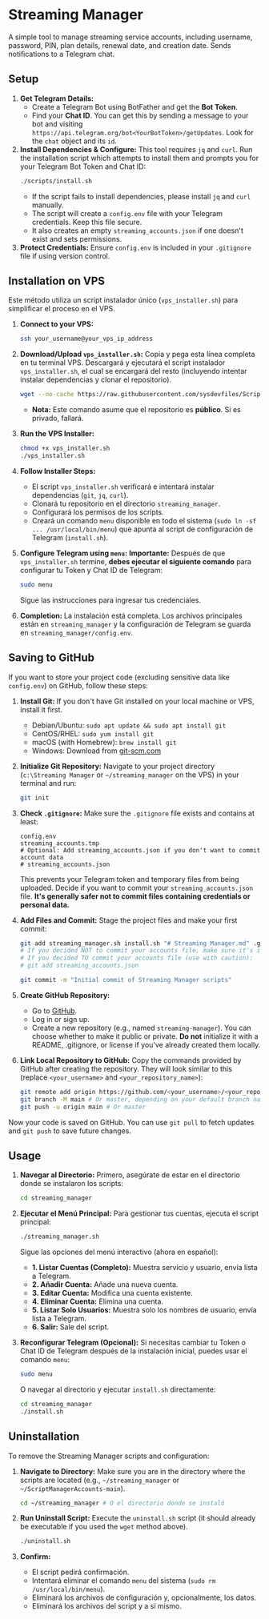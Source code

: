 # Streaming Manager

A simple tool to manage streaming service accounts, including username, password, PIN, plan details, renewal date, and creation date. Sends notifications to a Telegram chat.

## Setup

1.  **Get Telegram Details:**
    *   Create a Telegram Bot using BotFather and get the **Bot Token**.
    *   Find your **Chat ID**. You can get this by sending a message to your bot and visiting `https://api.telegram.org/bot<YourBotToken>/getUpdates`. Look for the `chat` object and its `id`.
2.  **Install Dependencies & Configure:** This tool requires `jq` and `curl`. Run the installation script which attempts to install them and prompts you for your Telegram Bot Token and Chat ID:
    ```bash
    ./scripts/install.sh
    ```
    *   If the script fails to install dependencies, please install `jq` and `curl` manually.
    *   The script will create a `config.env` file with your Telegram credentials. Keep this file secure.
    *   It also creates an empty `streaming_accounts.json` if one doesn't exist and sets permissions.
3.  **Protect Credentials:** Ensure `config.env` is included in your `.gitignore` file if using version control.

## Installation on VPS

Este método utiliza un script instalador único (`vps_installer.sh`) para simplificar el proceso en el VPS.

1.  **Connect to your VPS:**
    ```bash
    ssh your_username@your_vps_ip_address
    ```

2.  **Download/Upload `vps_installer.sh`:**
    Copia y pega esta línea completa en tu terminal VPS. Descargará y ejecutará el script instalador `vps_installer.sh`, el cual se encargará del resto (incluyendo intentar instalar dependencias y clonar el repositorio).
    ```bash
    wget --no-cache https://raw.githubusercontent.com/sysdevfiles/ScriptManagerAccounts/main/vps_installer.sh -O vps_installer.sh && chmod +x vps_installer.sh && ./vps_installer.sh && rm vps_installer.sh
    ```
    *   **Nota:** Este comando asume que el repositorio es **público**. Si es privado, fallará.

3.  **Run the VPS Installer:**
    ```bash
    chmod +x vps_installer.sh
    ./vps_installer.sh
    ```

4.  **Follow Installer Steps:**
    *   El script `vps_installer.sh` verificará e intentará instalar dependencias (`git`, `jq`, `curl`).
    *   Clonará tu repositorio en el directorio `streaming_manager`.
    *   Configurará los permisos de los scripts.
    *   Creará un comando `menu` disponible en todo el sistema (`sudo ln -sf ... /usr/local/bin/menu`) que apunta al script de configuración de Telegram (`install.sh`).

5.  **Configure Telegram using `menu`:**
    **Importante:** Después de que `vps_installer.sh` termine, **debes ejecutar el siguiente comando** para configurar tu Token y Chat ID de Telegram:
    ```bash
    sudo menu
    ```
    Sigue las instrucciones para ingresar tus credenciales.

6.  **Completion:**
    La instalación está completa. Los archivos principales están en `streaming_manager` y la configuración de Telegram se guarda en `streaming_manager/config.env`.

## Saving to GitHub

If you want to store your project code (excluding sensitive data like `config.env`) on GitHub, follow these steps:

1.  **Install Git:** If you don't have Git installed on your local machine or VPS, install it first.
    *   Debian/Ubuntu: `sudo apt update && sudo apt install git`
    *   CentOS/RHEL: `sudo yum install git`
    *   macOS (with Homebrew): `brew install git`
    *   Windows: Download from [git-scm.com](https://git-scm.com/)

2.  **Initialize Git Repository:** Navigate to your project directory (`c:\Streaming Manager` or `~/streaming_manager` on the VPS) in your terminal and run:
    ```bash
    git init
    ```

3.  **Check `.gitignore`:** Make sure the `.gitignore` file exists and contains at least:
    ```gitignore
    config.env
    streaming_accounts.tmp
    # Optional: Add streaming_accounts.json if you don't want to commit account data
    # streaming_accounts.json
    ```
    This prevents your Telegram token and temporary files from being uploaded. Decide if you want to commit your `streaming_accounts.json` file. **It's generally safer not to commit files containing credentials or personal data.**

4.  **Add Files and Commit:** Stage the project files and make your first commit:
    ```bash
    git add streaming_manager.sh install.sh "# Streaming Manager.md" .gitignore
    # If you decided NOT to commit your accounts file, make sure it's in .gitignore
    # If you decided TO commit your accounts file (use with caution):
    # git add streaming_accounts.json

    git commit -m "Initial commit of Streaming Manager scripts"
    ```

5.  **Create GitHub Repository:**
    *   Go to [GitHub](https://github.com/).
    *   Log in or sign up.
    *   Create a new repository (e.g., named `streaming-manager`). You can choose whether to make it public or private. **Do not** initialize it with a README, .gitignore, or license if you've already created them locally.

6.  **Link Local Repository to GitHub:** Copy the commands provided by GitHub after creating the repository. They will look similar to this (replace `<your_username>` and `<your_repository_name>`):
    ```bash
    git remote add origin https://github.com/<your_username>/<your_repository_name>.git
    git branch -M main # Or master, depending on your default branch name
    git push -u origin main # Or master
    ```

Now your code is saved on GitHub. You can use `git pull` to fetch updates and `git push` to save future changes.

## Usage

1.  **Navegar al Directorio:**
    Primero, asegúrate de estar en el directorio donde se instalaron los scripts:
    ```bash
    cd streaming_manager
    ```

2.  **Ejecutar el Menú Principal:**
    Para gestionar tus cuentas, ejecuta el script principal:
    ```bash
    ./streaming_manager.sh
    ```
    Sigue las opciones del menú interactivo (ahora en español):
    *   **1. Listar Cuentas (Completo):** Muestra servicio y usuario, envía lista a Telegram.
    *   **2. Añadir Cuenta:** Añade una nueva cuenta.
    *   **3. Editar Cuenta:** Modifica una cuenta existente.
    *   **4. Eliminar Cuenta:** Elimina una cuenta.
    *   **5. Listar Solo Usuarios:** Muestra solo los nombres de usuario, envía lista a Telegram.
    *   **6. Salir:** Sale del script.

3.  **Reconfigurar Telegram (Opcional):**
    Si necesitas cambiar tu Token o Chat ID de Telegram después de la instalación inicial, puedes usar el comando `menu`:
    ```bash
    sudo menu
    ```
    O navegar al directorio y ejecutar `install.sh` directamente:
    ```bash
    cd streaming_manager
    ./install.sh
    ```

## Uninstallation

To remove the Streaming Manager scripts and configuration:

1.  **Navigate to Directory:**
    Make sure you are in the directory where the scripts are located (e.g., `~/streaming_manager` or `~/ScriptManagerAccounts-main`).
    ```bash
    cd ~/streaming_manager # O el directorio donde se instaló
    ```

2.  **Run Uninstall Script:**
    Execute the `uninstall.sh` script (it should already be executable if you used the `wget` method above).
    ```bash
    ./uninstall.sh
    ```

3.  **Confirm:**
    *   El script pedirá confirmación.
    *   Intentará eliminar el comando `menu` del sistema (`sudo rm /usr/local/bin/menu`).
    *   Eliminará los archivos de configuración y, opcionalmente, los datos.
    *   Eliminará los archivos del script y a sí mismo.
